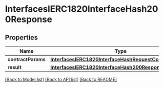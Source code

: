 # InterfacesIERC1820InterfaceHash200Response

## Properties
Name | Type | Description | Notes
------------ | ------------- | ------------- | -------------
**contractParams** | [**InterfacesIERC1820InterfaceHashRequestContractParams**](InterfacesIERC1820InterfaceHashRequestContractParams.md) |  | 
**result** | [**InterfacesIERC1820InterfaceHash200ResponseResult**](InterfacesIERC1820InterfaceHash200ResponseResult.md) |  | 

[[Back to Model list]](../README.md#documentation-for-models) [[Back to API list]](../README.md#documentation-for-api-endpoints) [[Back to README]](../README.md)


